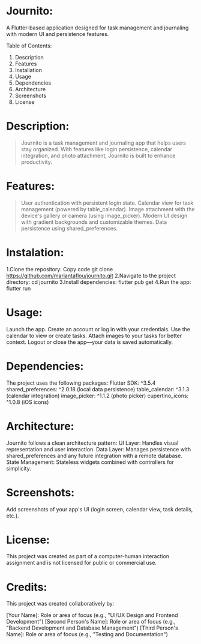 # Journito:
A Flutter-based application designed for task management and journaling
with modern UI and persistence features.

Table of Contents:
1. Description
2. Features
3. Installation
4. Usage
5. Dependencies
6. Architecture
7. Screenshots
8. License


# Description:
>Journito is a task management and journaling app that helps users stay
organized. With features like login persistence, calendar integration,
and photo attachment, Journito is built to enhance productivity.


# Features:
>User authentication with persistent login state.
>Calendar view for task management (powered by table_calendar).
>Image attachment with the device's gallery or camera (using image_picker).
>Modern UI design with gradient backgrounds and customizable themes.
>Data persistence using shared_preferences.

# Instalation:
1.Clone the repository:
Copy code git clone https://github.com/mariantaflou/journito.git
2.Navigate to the project directory:
cd journito
3.Install dependencies:
flutter pub get
4.Run the app:
flutter run


# Usage:
Launch the app.
Create an account or log in with your credentials.
Use the calendar to view or create tasks.
Attach images to your tasks for better context.
Logout or close the app—your data is saved automatically.



# Dependencies:
The project uses the following packages:
Flutter SDK: ^3.5.4
shared_preferences: ^2.0.18 (local data persistence)
table_calendar: ^3.1.3 (calendar integration)
image_picker: ^1.1.2 (photo picker)
cupertino_icons: ^1.0.8 (iOS icons)



# Architecture:
Journito follows a clean architecture pattern:
UI Layer: Handles visual representation and user interaction.
Data Layer: Manages persistence with shared_preferences and any future integration with a remote database.
State Management: Stateless widgets combined with controllers for simplicity.


# Screenshots:
Add screenshots of your app's UI (login screen, calendar view, task details, etc.).


# License:
This project was created as part of a computer-human interaction assignment and is not licensed for public or commercial use.

# Credits:
This project was created collaboratively by:

[Your Name]: Role or area of focus (e.g., "UI/UX Design and Frontend Development")
[Second Person's Name]: Role or area of focus (e.g., "Backend Development and Database Management")
[Third Person's Name]: Role or area of focus (e.g., "Testing and Documentation")



